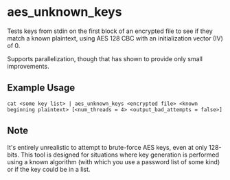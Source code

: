 # aes_unknown_keys
Tests keys from stdin on the first block of an encrypted file to see if they match a known plaintext, using AES 128 CBC
with an initialization vector (IV) of 0.

Supports parallelization, though that has shown to provide only small improvements.

## Example Usage
```
cat <some key list> | aes_unknown_keys <encrypted file> <known beginning plaintext> [<num_threads = 4> <output_bad_attempts = false>]
```

## Note
It's entirely unrealistic to attempt to brute-force AES keys, even at only 128-bits. This tool is designed for
situations where key generation is performed using a known algorithm (with which you use a password list of some kind)
or if the key could be in a list.
